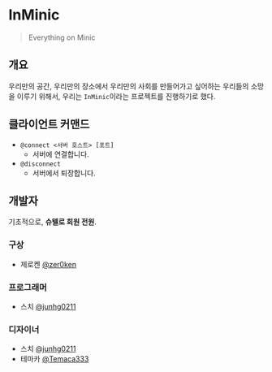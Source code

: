 ﻿InMinic
=======

> Everything on Minic

개요
----

우리만의 공간, 우리만의 장소에서 우리만의 사회를 만들어가고 싶어하는 우리들의 소망을 이루기 위해서,
우리는 `InMinic`이라는 프로젝트를 진행하기로 했다.

클라이언트 커맨드
--------
* `@connect <서버 호스트> [포트]`
    * 서버에 연결합니다.
* `@disconnect`
    * 서버에서 퇴장합니다.

개발자
------

기초적으로, **슈텔로 회원 전원**.

### 구상
* 제로켄 [@zer0ken](https://github.com/zer0ken)

### 프로그래머
* 스치 [@junhg0211](https://github.com/junhg0211)

### 디자이너
* 스치 [@junhg0211](https://github.com/junhg0211)
* 테마카 [@Temaca333](https://github.com/Temaca333)